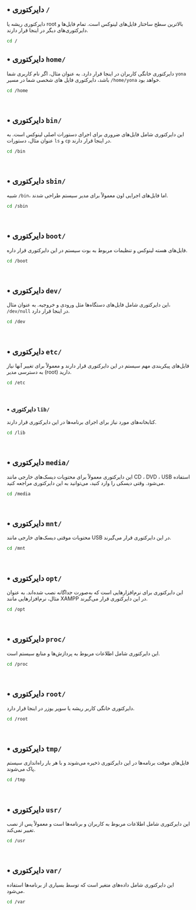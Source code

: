 ## • دایرکتوری `/`
دایرکتوری ریشه یا root بالاترین سطح ساختار فایل‌های لینوکس است. تمام فایل‌ها و دایرکتوری‌های دیگر در اینجا قرار دارند. 
```sh
cd /
```

## • دایرکتوری `home/`
دایرکتوری خانگی کاربران در اینجا قرار دارد. به عنوان مثال، اگر نام کاربری شما `yona` باشد، دایرکتوری فایل های شخصی شما در مسیر `/home/yona` خواهد بود.
```bash
cd /home
```
‌
## • دایرکتوری `bin/`
این دایرکتوری شامل فایل‌های ضروری برای اجرای دستورات اصلی لینوکس است. به عنوان مثال، دستورات `ls` و `cp` در اینجا قرار دارند.
```bash
cd /bin
```
‌
## • دایرکتوری `sbin/`
شبیه `/bin`، اما فایل‌های اجرایی اون معمولاً برای مدیر سیستم طراحی شدند. 
```bash
cd /sbin
```
‌‌
## • دایرکتوری `boot/`
فایل‌های هسته لینوکس و تنظیمات مربوط به بوت سیستم در این دایرکتوری قرار داره. 
```bash
cd /boot
```
‌‌
## • دایرکتوری `dev/`
این دایرکتوری شامل فایل‌های دستگاه‌ها مثل ورودی و خروجیه. به عنوان مثال، `/dev/null` در اینجا قرار دارد. 
```bash
cd /dev
```
‌‌
## • دایرکتوری `etc/`
فایل‌های پیکربندی مهم سیستم در این دایرکتوری قرار دارند و معمولاً برای تغییر آنها نیاز به دسترسی مدیر (root) دارید.
```bash
cd /etc
```
‌‌
### • دایرکتوری `lib/`
کتابخانه‌های مورد نیاز برای اجرای برنامه‌ها در این دایرکتوری قرار دارند.
```bash
cd /lib
```
‌‌
## • دایرکتوری `media/`
این دایرکتوری معمولاً برای محتویات دیسک‌های خارجی مانند CD ، DVD ، USB استفاده می‌شود. وقتی دیسکی را وارد کنید، می‌توانید به این دایرکتوری مراجعه کنید.
```bash
cd /media
```
‌‌
## • دایرکتوری `mnt/`
محتویات موقتی دیسک‌های خارجی مانند USB در این دایرکتوری قرار می‌گیرند.
```bash
cd /mnt
```
‌
## • دایرکتوری `opt/`
این دایرکتوری برای نرم‌افزارهایی است که به‌صورت جداگانه نصب شده‌اند. به عنوان مثال، نرم‌افزارهایی مانند XAMPP در این دایرکتوری قرار می‌گیرند.
```bash
cd /opt
```
‌
## • دایرکتوری `proc/`
این دایرکتوری شامل اطلاعات مربوط به پردازش‌ها و منابع سیستم است.
```bash
cd /proc
```
‌
## • دایرکتوری `root/`
دایرکتوری خانگی کاربر ریشه یا سوپر یوزر در اینجا قرار دارد.
```bash
cd /root
```
‌
## • دایرکتوری `tmp/`
فایل‌های موقت برنامه‌ها در این دایرکتوری ذخیره می‌شوند و با هر بار راه‌اندازی سیستم پاک می‌شوند.
```bash
cd /tmp
```
‌
## • دایرکتوری `usr/`
این دایرکتوری شامل اطلاعات مربوط به کاربران و برنامه‌ها است و معمولاً پس از نصب تغییر نمی‌کند.
```bash
cd /usr
```
‌‌
## • دایرکتوری `var/`
این دایرکتوری شامل داده‌های متغیر است که توسط بسیاری از برنامه‌ها استفاده می‌شود.
```bash
cd /var
```
